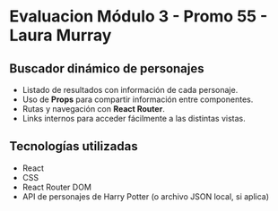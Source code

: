 # Evaluacion Módulo 3 - Promo 55 - Laura Murray

## Buscador dinámico de personajes

- Listado de resultados con información de cada personaje.  
- Uso de **Props** para compartir información entre componentes.  
- Rutas y navegación con **React Router**.  
- Links internos para acceder fácilmente a las distintas vistas.  


## Tecnologías utilizadas

- React  
- CSS  
- React Router DOM  
- API de personajes de Harry Potter (o archivo JSON local, si aplica)








































